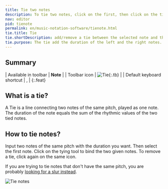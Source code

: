 ```yaml
---
title: Tie two notes
description: To tie two notes, click on the first, then click on the tie tool. Only notes with the same pitch can be tied.
nav: editor
pid: tienote
permalink: en/music-notation-software/tienote.html
tie.title: Tie
tie.shortDescription: add/remove a tie between the selected note and the next one
tie.purpose: The tie add the duration of the left and the right notes. They must share the same pitch.
---
```


## Summary

| Available in toolbar | **Note** |
| Toolbar icon | ![Tie](https://prod.flat-cdn.com/img/icons/editorActions/tie.svg){:.tb} |
| Default keyboard shortcut |  <span class="kb-container"><span class="kb">,</span></span> |
{:.feat}

## What is a tie?

A Tie is a line connecting two notes of the same pitch, played as one note. The duration of the note equals the sum of the rhythmic values of the two tied notes. 

## How to tie notes?

Input two notes of the same pitch with the duration you want. Then select the first note. Click on the tying tool to bind the two given notes. To remove a tie, click again on the same icon.

If you are trying to tie notes that don't have the same pitch, you are probably [looking for a slur instead](/help/en/music-notation-software/slur.html).

![Tie notes](/help/assets/img/editor/tie.gif)